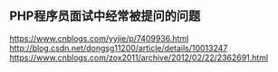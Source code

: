 ## PHP程序员面试中经常被提问的问题

https://www.cnblogs.com/yyjie/p/7409936.html
http://blog.csdn.net/dongsg11200/article/details/10013247
https://www.cnblogs.com/zox2011/archive/2012/02/22/2362691.html